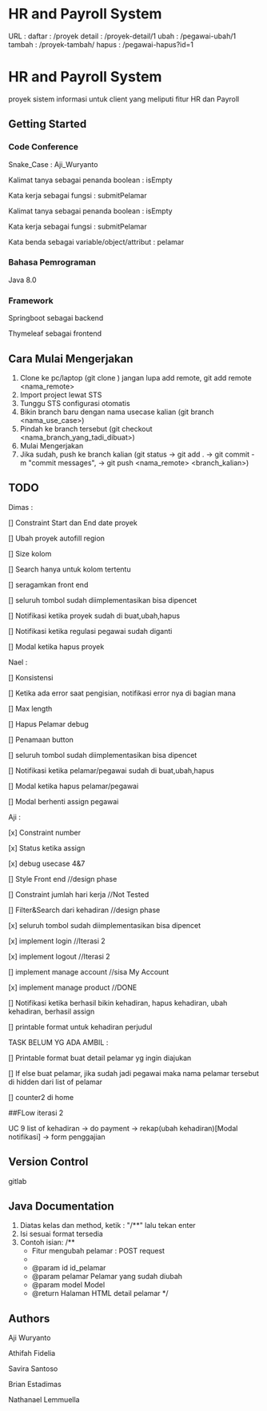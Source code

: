 # HR and Payroll System

URL : 
daftar : /proyek
detail : /proyek-detail/1
ubah : /pegawai-ubah/1
tambah : /proyek-tambah/
hapus : /pegawai-hapus?id=1



# HR and Payroll System

proyek sistem informasi untuk client yang meliputi fitur HR dan Payroll

## Getting Started

### Code Conference
Snake_Case : Aji_Wuryanto

Kalimat tanya sebagai penanda boolean : isEmpty

Kata kerja sebagai fungsi : submitPelamar

Kalimat tanya sebagai penanda boolean : isEmpty

Kata kerja sebagai fungsi : submitPelamar

Kata benda sebagai variable/object/attribut : pelamar

### Bahasa Pemrograman

Java 8.0

### Framework
Springboot sebagai backend

Thymeleaf sebagai frontend

## Cara Mulai Mengerjakan

1. Clone ke pc/laptop (git clone <url>) jangan lupa add remote, git add remote <nama_remote> <url>
2. Import project lewat STS
3. Tunggu STS configurasi otomatis
4. Bikin branch baru dengan nama usecase kalian (git branch <nama_use_case>)
5. Pindah ke branch tersebut (git checkout <nama_branch_yang_tadi_dibuat>)
6. Mulai Mengerjakan
7. Jika sudah, push ke branch kalian (git status -> git add . -> git commit -m "commit messages", -> git push <nama_remote> <branch_kalian>)

## TODO

Dimas : 

[] Constraint Start dan End date proyek

[] Ubah proyek autofill region

[] Size kolom

[] Search hanya untuk kolom tertentu

[] seragamkan front end

[] seluruh tombol sudah diimplementasikan bisa dipencet

[] Notifikasi ketika proyek sudah di buat,ubah,hapus

[] Notifikasi ketika regulasi pegawai sudah diganti

[] Modal ketika hapus proyek

Nael :

[] Konsistensi

[] Ketika ada error saat pengisian, notifikasi error nya di bagian mana

[] Max length

[] Hapus Pelamar debug

[] Penamaan button

[] seluruh tombol sudah diimplementasikan bisa dipencet

[] Notifikasi ketika pelamar/pegawai sudah di buat,ubah,hapus

[] Modal ketika hapus pelamar/pegawai

[] Modal berhenti assign pegawai

Aji :

[x] Constraint number

[x] Status ketika assign

[x] debug usecase 4&7

[] Style Front end //design phase

[] Constraint jumlah hari kerja //Not Tested

[] Filter&Search dari kehadiran //design phase

[x] seluruh tombol sudah diimplementasikan bisa dipencet

[x] implement login //Iterasi 2

[x] implement logout //Iterasi 2 

[] implement manage account	//sisa My Account

[x] implement manage product //DONE

[] Notifikasi ketika berhasil bikin kehadiran, hapus kehadiran, ubah kehadiran, berhasil assign

[] printable format untuk kehadiran perjudul

TASK BELUM YG ADA AMBIL :

[] Printable format buat detail pelamar yg ingin diajukan

[] If else buat pelamar, jika sudah jadi pegawai maka nama pelamar tersebut di hidden dari list of pelamar

[] counter2 di home


##FLow iterasi 2

UC 9
list of kehadiran -> do payment -> rekap(ubah kehadiran)[Modal notifikasi] -> form penggajian




## Version Control

gitlab

## Java Documentation
1. Diatas kelas dan method, ketik : "/**" lalu tekan enter
2. Isi sesuai format tersedia
3. Contoh isian:
/**
    * Fitur mengubah pelamar : POST request
	* 
	* @param id      id_pelamar
	* @param pelamar Pelamar yang sudah diubah
	* @param model   Model
	* @return Halaman HTML detail pelamar
*/

## Authors

Aji Wuryanto

Athifah Fidelia 

Savira Santoso

Brian Estadimas

Nathanael Lemmuella

